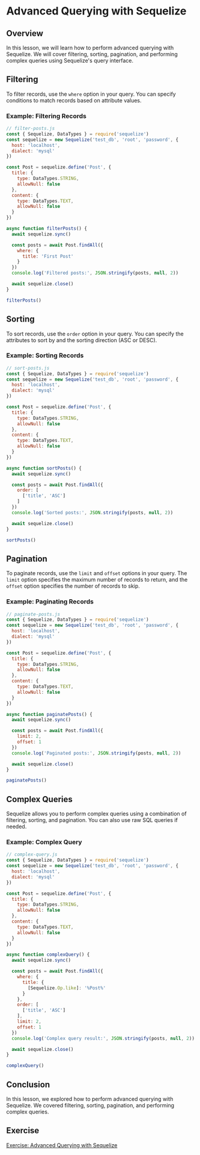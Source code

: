 # Advanced Querying with Sequelize

## Overview

In this lesson, we will learn how to perform advanced querying with Sequelize. We will cover filtering, sorting, pagination, and performing complex queries using Sequelize's query interface.

## Filtering

To filter records, use the `where` option in your query. You can specify conditions to match records based on attribute values.

### Example: Filtering Records

```javascript
// filter-posts.js
const { Sequelize, DataTypes } = require('sequelize')
const sequelize = new Sequelize('test_db', 'root', 'password', {
  host: 'localhost',
  dialect: 'mysql'
})

const Post = sequelize.define('Post', {
  title: {
    type: DataTypes.STRING,
    allowNull: false
  },
  content: {
    type: DataTypes.TEXT,
    allowNull: false
  }
})

async function filterPosts() {
  await sequelize.sync()

  const posts = await Post.findAll({
    where: {
      title: 'First Post'
    }
  })
  console.log('Filtered posts:', JSON.stringify(posts, null, 2))

  await sequelize.close()
}

filterPosts()
```

## Sorting

To sort records, use the `order` option in your query. You can specify the attributes to sort by and the sorting direction (ASC or DESC).

### Example: Sorting Records

```javascript
// sort-posts.js
const { Sequelize, DataTypes } = require('sequelize')
const sequelize = new Sequelize('test_db', 'root', 'password', {
  host: 'localhost',
  dialect: 'mysql'
})

const Post = sequelize.define('Post', {
  title: {
    type: DataTypes.STRING,
    allowNull: false
  },
  content: {
    type: DataTypes.TEXT,
    allowNull: false
  }
})

async function sortPosts() {
  await sequelize.sync()

  const posts = await Post.findAll({
    order: [
      ['title', 'ASC']
    ]
  })
  console.log('Sorted posts:', JSON.stringify(posts, null, 2))

  await sequelize.close()
}

sortPosts()
```

## Pagination

To paginate records, use the `limit` and `offset` options in your query. The `limit` option specifies the maximum number of records to return, and the `offset` option specifies the number of records to skip.

### Example: Paginating Records

```javascript
// paginate-posts.js
const { Sequelize, DataTypes } = require('sequelize')
const sequelize = new Sequelize('test_db', 'root', 'password', {
  host: 'localhost',
  dialect: 'mysql'
})

const Post = sequelize.define('Post', {
  title: {
    type: DataTypes.STRING,
    allowNull: false
  },
  content: {
    type: DataTypes.TEXT,
    allowNull: false
  }
})

async function paginatePosts() {
  await sequelize.sync()

  const posts = await Post.findAll({
    limit: 2,
    offset: 1
  })
  console.log('Paginated posts:', JSON.stringify(posts, null, 2))

  await sequelize.close()
}

paginatePosts()
```

## Complex Queries

Sequelize allows you to perform complex queries using a combination of filtering, sorting, and pagination. You can also use raw SQL queries if needed.

### Example: Complex Query

```javascript
// complex-query.js
const { Sequelize, DataTypes } = require('sequelize')
const sequelize = new Sequelize('test_db', 'root', 'password', {
  host: 'localhost',
  dialect: 'mysql'
})

const Post = sequelize.define('Post', {
  title: {
    type: DataTypes.STRING,
    allowNull: false
  },
  content: {
    type: DataTypes.TEXT,
    allowNull: false
  }
})

async function complexQuery() {
  await sequelize.sync()

  const posts = await Post.findAll({
    where: {
      title: {
        [Sequelize.Op.like]: '%Post%'
      }
    },
    order: [
      ['title', 'ASC']
    ],
    limit: 2,
    offset: 1
  })
  console.log('Complex query result:', JSON.stringify(posts, null, 2))

  await sequelize.close()
}

complexQuery()
```

## Conclusion

In this lesson, we explored how to perform advanced querying with Sequelize. We covered filtering, sorting, pagination, and performing complex queries. 

## Exercise

[Exercise: Advanced Querying with Sequelize](exercise.md)
